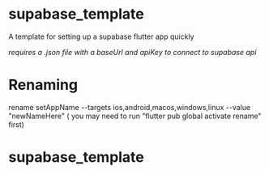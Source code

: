 # supabase_template

A template for setting up a supabase flutter app quickly

_requires a .json file with a baseUrl and apiKey to connect to supabase api_

# Renaming

rename setAppName --targets ios,android,macos,windows,linux --value "newNameHere"
( you may need to run "flutter pub global activate rename" first)

# supabase_template
